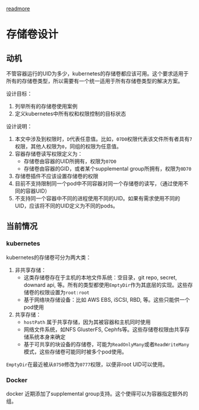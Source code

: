 [readmore](https://github.com/kubernetes/community/blob/master/contributors/design-proposals/volumes.md)

# 存储卷设计
## 动机
不管容器运行的UID为多少，kubernetes的存储卷都应该可用。这个要求适用于所有的存储卷类型，所以需要有一个统一适用于所有存储卷类型的解决方案。

设计目标：
1. 列举所有的存储卷使用案例
2. 定义kubernetes中所有权和权限控制的目标状态

设计说明：
1. 本文中涉及到权限时，`D`代表任意值。比如，`07D0`权限代表该文件所有者具有`7`权限，其他人权限为`0`，同组的权限为任意值。
2. 容器存储卷读写权限定义为：
	- 存储卷由容器的UID所拥有，权限为`07D0`
	- 存储卷由容器的GID，或者某个supplemental group所拥有，权限为`0D70`
3. 存储卷插件不应该设置存储卷的权限
4. 目前不支持限制同一个pod中不同容器对同一个存储卷的读写，（通过使用不同的容器UID）
5. 不支持同一个容器中不同的进程使用不同的UID。如果有需求使用不同的UID，应该将不同的UID定义为不同的pods。

## 当前情况
### kubernetes
kubernetes的存储卷可分为两大类：
1. 非共享存储：
	- 这类存储卷存在于主机的本地文件系统：空目录，git repo, secret, downard api, 等。所有的类型都使用`EmptyDir`作为其底层的实现。这些存储卷的权限设置为`root:root`
	- 基于网络块存储设备：比如 AWS EBS, iSCSI, RBD, 等。这些只能供一个pod使用
2. 共享存储：
	- `hostPath` 属于共享存储，因为其被容器和主机同时使用
	- 网络文件系统，如NFS GlusterFS, Cephfs等。这些存储卷权限由共享存储系统本身来确定
	- 基于可共享的块设备的存储卷，可能为`ReadOnlyMany`或者`ReadWriteMany`模式，这些存储卷可能同时被多个pod使用。

`EmptyDir`在最近被从`0750`修改为`0777`权限，以便非root UID可以使用。

### Docker
docker 近期添加了supplemental group支持。这个使得可以为容器指定额外的组。